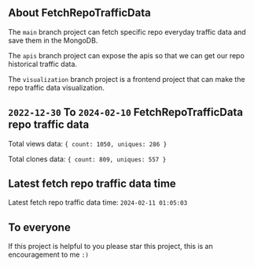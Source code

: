 ## About FetchRepoTrafficData

The `main` branch project can fetch specific repo everyday traffic data and save them in the MongoDB.

The `apis` branch project can expose the apis so that we can get our repo historical traffic data.

The `visualization` branch project is a frontend project that can make the repo traffic data visualization.

## `2022-12-30` To `2024-02-10` FetchRepoTrafficData repo traffic data

Total views data: `{ count: 1050, uniques: 286 }`

Total clones data: `{ count: 809, uniques: 557 }`

## Latest fetch repo traffic data time

Latest fetch repo traffic data time: `2024-02-11 01:05:03`

## To everyone

If this project is helpful to you please star this project, this is an encouragement to me `:)`



